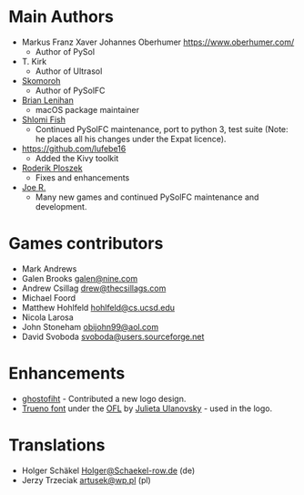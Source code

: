Main Authors
============

* Markus Franz Xaver Johannes Oberhumer https://www.oberhumer.com/
    * Author of PySol
* T. Kirk
    * Author of Ultrasol
* [Skomoroh](https://sourceforge.net/u/skomoroh/profile/)
    * Author of PySolFC
* [Brian Lenihan](https://sourceforge.net/u/brianl/profile/)
    * macOS package maintainer
* [Shlomi Fish](https://www.shlomifish.org/)
    * Continued PySolFC maintenance, port to python 3, test suite (Note: he places all his changes under the Expat licence).
* https://github.com/lufebe16
    * Added the Kivy toolkit
* [Roderik Ploszek](https://github.com/Programator2)
    * Fixes and enhancements
* [Joe R.](https://github.com/joeraz)
    * Many new games and continued PySolFC maintenance and development.

Games contributors
==================

* Mark Andrews
* Galen Brooks <galen@nine.com>
* Andrew Csillag <drew@thecsillags.com>
* Michael Foord
* Matthew Hohlfeld <hohlfeld@cs.ucsd.edu>
* Nicola Larosa
* John Stoneham <obijohn99@aol.com>
* David Svoboda <svoboda@users.sourceforge.net>


Enhancements
============

* [ghostofiht](https://github.com/ghostofiht) - Contributed a new logo design.
* [Trueno font](https://fontlibrary.org/en/font/trueno) under the [OFL](https://en.wikipedia.org/wiki/SIL_Open_Font_License) by [Julieta Ulanovsky](http://www.zkysky.com.ar/) - used in the logo.

Translations
============

* Holger Schäkel <Holger@Schaekel-row.de> (de)
* Jerzy Trzeciak <artusek@wp.pl> (pl)
